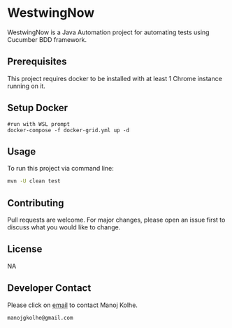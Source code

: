 # WestwingNow

WestwingNow is a Java Automation project for automating tests using Cucumber BDD framework.


## Prerequisites

This project requires docker to be installed with at least 1 Chrome instance running on it.

## Setup Docker

````
#run with WSL prompt
docker-compose -f docker-grid.yml up -d
````

## Usage

To run this project via command line:

```bash
mvn -U clean test
```

## Contributing
Pull requests are welcome. For major changes, please open an issue first to discuss what you would like to change.

## License
NA

## Developer Contact

Please click on [email](mailto:manojgkolhe@gmail.com) to contact Manoj Kolhe.

```bash
manojgkolhe@gmail.com
```